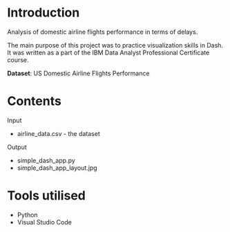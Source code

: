 # Introduction

Analysis of domestic airline flights performance in terms of delays.

The main purpose of this project was to practice visualization skills in Dash. It was written as a part of the IBM Data Analyst Professional Certificate course.

**Dataset**: US Domestic Airline Flights Performance

# Contents

Input
- airline_data.csv - the dataset

Output
- simple_dash_app.py
- simple_dash_app_layout.jpg

# Tools utilised
- Python
- Visual Studio Code
